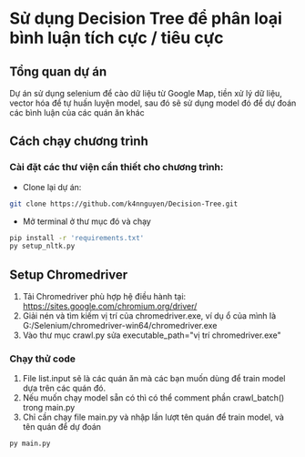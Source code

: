 # Sử dụng Decision Tree để phân loại bình luận tích cực / tiêu cực

## Tổng quan dự án

Dự án sử dụng selenium để cào dữ liệu từ Google Map, tiền xử lý dữ liệu, vector hóa để tự huấn luyện model, sau đó sẽ sử dụng model đó để dự đoán các bình luận của các quán ăn khác

## Cách chạy chương trình

### Cài đặt các thư viện cần thiết cho chương trình:

- Clone lại dự án:

```bash
git clone https://github.com/k4nnguyen/Decision-Tree.git
```

- Mở terminal ở thư mục đó và chạy

```bash
pip install -r 'requirements.txt'
py setup_nltk.py
```

## Setup Chromedriver

1. Tải Chromedriver phù hợp hệ điều hành tại: https://sites.google.com/chromium.org/driver/
2. Giải nén và tìm kiếm vị trí của chromedriver.exe, ví dụ ổ của mình là G:/Selenium/chromedriver-win64/chromedriver.exe
3. Vào thư mục crawl.py sửa executable_path="vị trí chromedriver.exe"

### Chạy thử code

1. File list.input sẽ là các quán ăn mà các bạn muốn dùng để train model dựa trên các quán đó.
2. Nếu muốn chạy model sẵn có thì có thể comment phần crawl_batch() trong main.py
3. Chỉ cần chạy file main.py và nhập lần lượt tên quán để train model, và tên quán để dự đoán

```bash
py main.py
```
